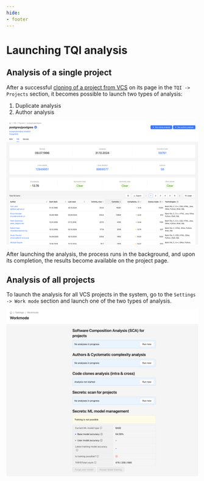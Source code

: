 ```yaml
---
hide:
- footer
---
```

# Launching TQI analysis

## Analysis of a single project

After a successful [cloning of a project from VCS](/on-premise/how-to/projects.en) on its page in the `TQI -> Projects` section, it becomes possible to launch two types of analysis:

1. Duplicate analysis
2. Author analysis

![Launch analysis](/assets/img/tqi/en/tqi-launch.png)

After launching the analysis, the process runs in the background, and upon its completion, the results become available on the project page.

## Analysis of all projects

To launch the analysis for all VCS projects in the system, go to the `Settings -> Work mode` section and launch one of the two types of analysis.

![Workmode](/assets/img/tqi/en/tqi-workmode.png)